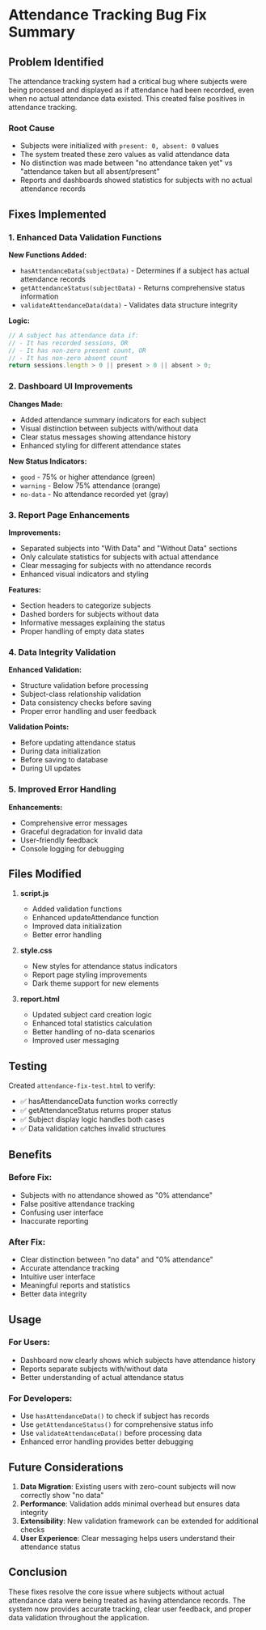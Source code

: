# Attendance Tracking Bug Fix Summary

## Problem Identified

The attendance tracking system had a critical bug where subjects were being processed and displayed as if attendance had been recorded, even when no actual attendance data existed. This created false positives in attendance tracking.

### Root Cause
- Subjects were initialized with `present: 0, absent: 0` values
- The system treated these zero values as valid attendance data
- No distinction was made between "no attendance taken yet" vs "attendance taken but all absent/present"
- Reports and dashboards showed statistics for subjects with no actual attendance records

## Fixes Implemented

### 1. Enhanced Data Validation Functions

**New Functions Added:**
- `hasAttendanceData(subjectData)` - Determines if a subject has actual attendance records
- `getAttendanceStatus(subjectData)` - Returns comprehensive status information
- `validateAttendanceData(data)` - Validates data structure integrity

**Logic:**
```javascript
// A subject has attendance data if:
// - It has recorded sessions, OR
// - It has non-zero present count, OR  
// - It has non-zero absent count
return sessions.length > 0 || present > 0 || absent > 0;
```

### 2. Dashboard UI Improvements

**Changes Made:**
- Added attendance summary indicators for each subject
- Visual distinction between subjects with/without data
- Clear status messages showing attendance history
- Enhanced styling for different attendance states

**New Status Indicators:**
- `good` - 75% or higher attendance (green)
- `warning` - Below 75% attendance (orange)
- `no-data` - No attendance recorded yet (gray)

### 3. Report Page Enhancements

**Improvements:**
- Separated subjects into "With Data" and "Without Data" sections
- Only calculate statistics for subjects with actual attendance
- Clear messaging for subjects with no attendance records
- Enhanced visual indicators and styling

**Features:**
- Section headers to categorize subjects
- Dashed borders for subjects without data
- Informative messages explaining the status
- Proper handling of empty data states

### 4. Data Integrity Validation

**Enhanced Validation:**
- Structure validation before processing
- Subject-class relationship validation
- Data consistency checks before saving
- Proper error handling and user feedback

**Validation Points:**
- Before updating attendance status
- During data initialization
- Before saving to database
- During UI updates

### 5. Improved Error Handling

**Enhancements:**
- Comprehensive error messages
- Graceful degradation for invalid data
- User-friendly feedback
- Console logging for debugging

## Files Modified

1. **script.js**
   - Added validation functions
   - Enhanced updateAttendance function
   - Improved data initialization
   - Better error handling

2. **style.css**
   - New styles for attendance status indicators
   - Report page styling improvements
   - Dark theme support for new elements

3. **report.html**
   - Updated subject card creation logic
   - Enhanced total statistics calculation
   - Better handling of no-data scenarios
   - Improved user messaging

## Testing

Created `attendance-fix-test.html` to verify:
- ✅ hasAttendanceData function works correctly
- ✅ getAttendanceStatus returns proper status
- ✅ Subject display logic handles both cases
- ✅ Data validation catches invalid structures

## Benefits

### Before Fix:
- Subjects with no attendance showed as "0% attendance"
- False positive attendance tracking
- Confusing user interface
- Inaccurate reporting

### After Fix:
- Clear distinction between "no data" and "0% attendance"
- Accurate attendance tracking
- Intuitive user interface
- Meaningful reports and statistics
- Better data integrity

## Usage

### For Users:
- Dashboard now clearly shows which subjects have attendance history
- Reports separate subjects with/without data
- Better understanding of actual attendance status

### For Developers:
- Use `hasAttendanceData()` to check if subject has records
- Use `getAttendanceStatus()` for comprehensive status info
- Use `validateAttendanceData()` before processing data
- Enhanced error handling provides better debugging

## Future Considerations

1. **Data Migration**: Existing users with zero-count subjects will now correctly show "no data"
2. **Performance**: Validation adds minimal overhead but ensures data integrity
3. **Extensibility**: New validation framework can be extended for additional checks
4. **User Experience**: Clear messaging helps users understand their attendance status

## Conclusion

These fixes resolve the core issue where subjects without actual attendance data were being treated as having attendance records. The system now provides accurate tracking, clear user feedback, and proper data validation throughout the application.
